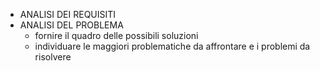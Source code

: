 - ANALISI DEI REQUISITI
- ANALISI DEL PROBLEMA
	- fornire il quadro delle possibili soluzioni
	- individuare le maggiori problematiche da affrontare e i problemi da risolvere